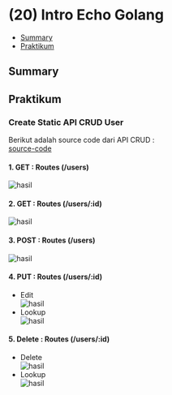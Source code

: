 # (20) Intro Echo Golang

- [Summary](#Summary)
- [Praktikum](#Praktikum)

## Summary 

## Praktikum
### Create Static API CRUD User

Berikut adalah source code dari API CRUD :  
[source-code](./praktikum/main.go)

#### 1. GET : Routes (/users)
![hasil](./screenshots/rest_getalluser.jpg)  

#### 2. GET : Routes (/users/:id)
![hasil](./screenshots/rest_getuser.jpg)  

#### 3. POST : Routes (/users)
![hasil](./screenshots/rest_post.jpg)  

#### 4. PUT : Routes (/users/:id)
- Edit  
![hasil](./screenshots/rest_put.jpg)  
- Lookup  
![hasil](./screenshots/rest_put_2.jpg) 


#### 5. Delete : Routes (/users/:id)
- Delete   
![hasil](./screenshots/rest_delete.jpg)  
- Lookup  
![hasil](./screenshots/rest_delete_2.jpg) 
